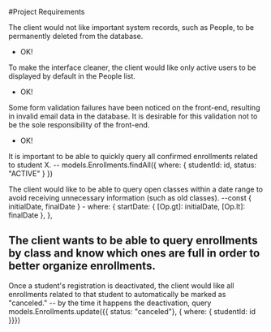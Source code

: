 #Project Requirements

The client would not like important system records, such as People, to be permanently deleted from the database.
- OK!

To make the interface cleaner, the client would like only active users to be displayed by default in the People list.
- OK!

Some form validation failures have been noticed on the front-end, resulting in invalid email data in the database. It is desirable for this validation not to be the sole responsibility of the front-end.
- OK!

It is important to be able to quickly query all confirmed enrollments related to student X.
-- models.Enrollments.findAll({ where: { studentId: id, status: "ACTIVE" } })

The client would like to be able to query open classes within a date range to avoid receiving unnecessary information (such as old classes).
--const { initialDate, finalDate }  - where: { startDate: { [Op.gt]: initialDate, [Op.lt]: finalDate }, },

The client wants to be able to query enrollments by class and know which ones are full in order to better organize enrollments.
--

Once a student's registration is deactivated, the client would like all enrollments related to that student to automatically be marked as "canceled."
-- by the time it happens the deactivation, query models.Enrollments.update({{ status: "canceled"}, { where: { studentId: id }}})
